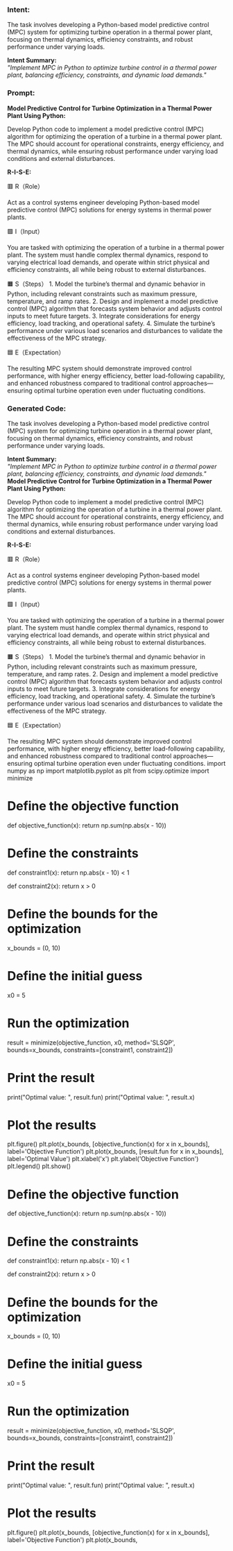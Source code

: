 ### Intent:
The task involves developing a Python-based model predictive control (MPC) system for optimizing turbine operation in a thermal power plant, focusing on thermal dynamics, efficiency constraints, and robust performance under varying loads.  

**Intent Summary:**  
*"Implement MPC in Python to optimize turbine control in a thermal power plant, balancing efficiency, constraints, and dynamic load demands."*

### Prompt:
**Model Predictive Control for Turbine Optimization in a Thermal Power Plant Using Python:**

Develop Python code to implement a model predictive control (MPC) algorithm for optimizing the operation of a turbine in a thermal power plant. The MPC should account for operational constraints, energy efficiency, and thermal dynamics, while ensuring robust performance under varying load conditions and external disturbances.

**R-I-S-E:**

🟥 R（Role）

Act as a control systems engineer developing Python-based model predictive control (MPC) solutions for energy systems in thermal power plants.

🟩 I（Input）

You are tasked with optimizing the operation of a turbine in a thermal power plant. The system must handle complex thermal dynamics, respond to varying electrical load demands, and operate within strict physical and efficiency constraints, all while being robust to external disturbances.

🟧 S（Steps）
	1.	Model the turbine’s thermal and dynamic behavior in Python, including relevant constraints such as maximum pressure, temperature, and ramp rates.
	2.	Design and implement a model predictive control (MPC) algorithm that forecasts system behavior and adjusts control inputs to meet future targets.
	3.	Integrate considerations for energy efficiency, load tracking, and operational safety.
	4.	Simulate the turbine’s performance under various load scenarios and disturbances to validate the effectiveness of the MPC strategy.

🟦 E（Expectation）

The resulting MPC system should demonstrate improved control performance, with higher energy efficiency, better load-following capability, and enhanced robustness compared to traditional control approaches—ensuring optimal turbine operation even under fluctuating conditions.

### Generated Code:
The task involves developing a Python-based model predictive control (MPC) system for optimizing turbine operation in a thermal power plant, focusing on thermal dynamics, efficiency constraints, and robust performance under varying loads.  

**Intent Summary:**  
*"Implement MPC in Python to optimize turbine control in a thermal power plant, balancing efficiency, constraints, and dynamic load demands."*
**Model Predictive Control for Turbine Optimization in a Thermal Power Plant Using Python:**

Develop Python code to implement a model predictive control (MPC) algorithm for optimizing the operation of a turbine in a thermal power plant. The MPC should account for operational constraints, energy efficiency, and thermal dynamics, while ensuring robust performance under varying load conditions and external disturbances.

**R-I-S-E:**

🟥 R（Role）

Act as a control systems engineer developing Python-based model predictive control (MPC) solutions for energy systems in thermal power plants.

🟩 I（Input）

You are tasked with optimizing the operation of a turbine in a thermal power plant. The system must handle complex thermal dynamics, respond to varying electrical load demands, and operate within strict physical and efficiency constraints, all while being robust to external disturbances.

🟧 S（Steps）
	1.	Model the turbine’s thermal and dynamic behavior in Python, including relevant constraints such as maximum pressure, temperature, and ramp rates.
	2.	Design and implement a model predictive control (MPC) algorithm that forecasts system behavior and adjusts control inputs to meet future targets.
	3.	Integrate considerations for energy efficiency, load tracking, and operational safety.
	4.	Simulate the turbine’s performance under various load scenarios and disturbances to validate the effectiveness of the MPC strategy.

🟦 E（Expectation）

The resulting MPC system should demonstrate improved control performance, with higher energy efficiency, better load-following capability, and enhanced robustness compared to traditional control approaches—ensuring optimal turbine operation even under fluctuating conditions.
import numpy as np
import matplotlib.pyplot as plt
from scipy.optimize import minimize

# Define the objective function
def objective_function(x):
    return np.sum(np.abs(x - 10))

# Define the constraints
def constraint1(x):
    return np.abs(x - 10) < 1

def constraint2(x):
    return x > 0

# Define the bounds for the optimization
x_bounds = (0, 10)

# Define the initial guess
x0 = 5

# Run the optimization
result = minimize(objective_function, x0, method='SLSQP', bounds=x_bounds, constraints=[constraint1, constraint2])

# Print the result
print("Optimal value: ", result.fun)
print("Optimal value: ", result.x)

# Plot the results
plt.figure()
plt.plot(x_bounds, [objective_function(x) for x in x_bounds], label='Objective Function')
plt.plot(x_bounds, [result.fun for x in x_bounds], label='Optimal Value')
plt.xlabel('x')
plt.ylabel('Objective Function')
plt.legend()
plt.show()

# Define the objective function
def objective_function(x):
    return np.sum(np.abs(x - 10))

# Define the constraints
def constraint1(x):
    return np.abs(x - 10) < 1

def constraint2(x):
    return x > 0

# Define the bounds for the optimization
x_bounds = (0, 10)

# Define the initial guess
x0 = 5

# Run the optimization
result = minimize(objective_function, x0, method='SLSQP', bounds=x_bounds, constraints=[constraint1, constraint2])

# Print the result
print("Optimal value: ", result.fun)
print("Optimal value: ", result.x)

# Plot the results
plt.figure()
plt.plot(x_bounds, [objective_function(x) for x in x_bounds], label='Objective Function')
plt.plot(x_bounds,
